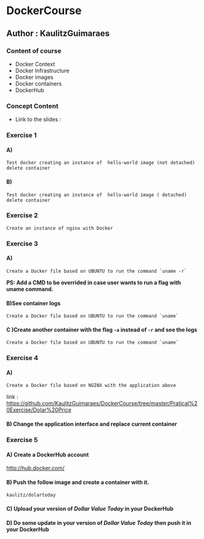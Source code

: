 # DockerCourse

## Author : KaulitzGuimaraes

### Content of course 
- Docker Context
- Docker Infrastructure
- Docker images
- Docker containers
- DockerHub 

### Concept Content 

- Link to  the slides :

### Exercise 1 
#### A)
```
Test docker creating an instance of  hello-world image (not detached) 
delete container
```
#### B)
```
Test docker creating an instance of  hello-world image ( detached) 
delete container
```

### Exercise 2
```
Create an instance of nginx with Docker
```

### Exercise 3
#### A) 
```
Create a Docker file based on UBUNTU to run the command `uname -r` 
```

**PS: Add a CMD to be overrided in case user wants to run a flag with uname command.**

#### B)See container logs 

```
Create a Docker file based on UBUNTU to run the command `uname` 
```

#### C )Create another container with the flag `-a` instead of `-r` and see the logs 

```
Create a Docker file based on UBUNTU to run the command `uname` 
```

### Exercise 4
#### A) 
```
Create a Docker file based on NGINX with the application above
```
link : https://github.com/KaulitzGuimaraes/DockerCourse/tree/master/Pratical%20Exercise/Dolar%20Price
#### B)  Change the application interface and replace current container


### Exercise 5

#### A) Create a DockerHub account 

http://hub.docker.com/

#### B) Push the follow image and create a container with it.
```
kaulitz/dolartoday
```

#### C) Upload your version of _Dollar Value Today_ in your  DockerHub 

#### D) Do some update in  your version of _Dollar Value Today_  then push it in your  DockerHub 

